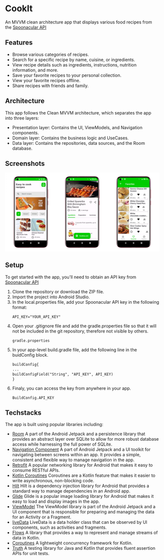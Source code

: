# CookIt
An MVVM clean architecture app that displays various food recipes from the [Spoonacular API](https://spoonacular.com/food-api)

## Features
   * Browse various categories of recipes.
   * Search for a specific recipe by name, cuisine, or ingredients.
   * View recipe details such as ingredients, instructions, nutrition information, and more.
   * Save your favorite recipes to your personal collection.
   * View your favorite recipes offline.
   * Share recipes with friends and family.
## Architecture
This app follows the Clean MVVM architecture, which separates the app into three layers:
  * Presentation layer: Contains the UI, ViewModels, and Navigation components.
  * Domain layer: Contains the business logic and UseCases.
  * Data layer: Contains the repositories, data sources, and the Room database.

## Screenshots
![](apk/combine_images1.png)

## Setup
To get started with the app, you'll need to obtain an API key from [Spoonacular API](https://spoonacular.com/food-api)
   1. Clone the repository or download the ZIP file.
   2. Import the project into Android Studio.
   3. In the local.properties file, add your Spoonacular API key in the following format:
      ```
      API_KEY="YOUR_API_KEY"
      ```
   4. Open your .gitignore file and add the gradle.properties file so that it will not be included in the git repository, therefore not visible by others.
      ```
      gradle.properties
      ```
   5. In your app-level build.gradle file, add the following line in the buidConfig block.
      ```
      buildConfig{
      ...
      buildConfigField("String", "API_KEY", API_KEY)
      }
      ```
   6. Finaly, you can access the key from anywhere in your app.
      ```
      BuildConfig.API_KEY
      ```

## Techstacks
The app is built using popular libraries including:
   * [Room](https://developer.android.com/topic/libraries/architecture/room) A part of the Android Jetpack and a persistence library that provides an abstract layer over SQLite to allow for more robust database access while harnessing the full power of SQLite.
   * [Navigation Component](https://developer.android.com/guide/navigation) A part of Android Jetpack and a UI toolkit for navigating between screens within an app. It provides a simple, consistent and flexible way to manage navigation in the app.
   * [Retrofit](https://square.github.io/retrofit/) A popular networking library for Android that makes it easy to consume RESTful APIs.
   * [Kotlin Coroutines](https://kotlinlang.org/docs/reference/coroutines-overview.html)  Coroutines are a Kotlin feature that makes it easier to write asynchronous, non-blocking code.
   * [Hilt](https://dagger.dev/hilt/) Hilt is a dependency injection library for Android that provides a standard way to manage dependencies in an Android app.
   * [Glide](https://bumptech.github.io/glide/) Glide is a popular image loading library for Android that makes it easy to load and display images in the app.
   * [ViewModel](https://developer.android.com/topic/libraries/architecture/viewmodel) The ViewModel library is part of the Android Jetpack and a UI component that is responsible for preparing and managing the data for an Activity or a Fragment.
   * [liveData](https://developer.android.com/topic/libraries/architecture/livedata) LiveData is a data holder class that can be observed by UI components, such as activities and fragments.
   * [Flows](https://kotlin.github.io/kotlinx.coroutines/kotlinx-coroutines-core/kotlinx.coroutines.flow/) A library that provides a way to represent and manage streams of data in Kotlin.
   * [Coroutines](https://kotlinlang.org/docs/coroutines-overview.html) A lightweight concurrency framework for Kotlin. 
   * [Truth](https://truth.dev/) A testing library for Java and Kotlin that provides fluent assertion APIs for unit tests.

